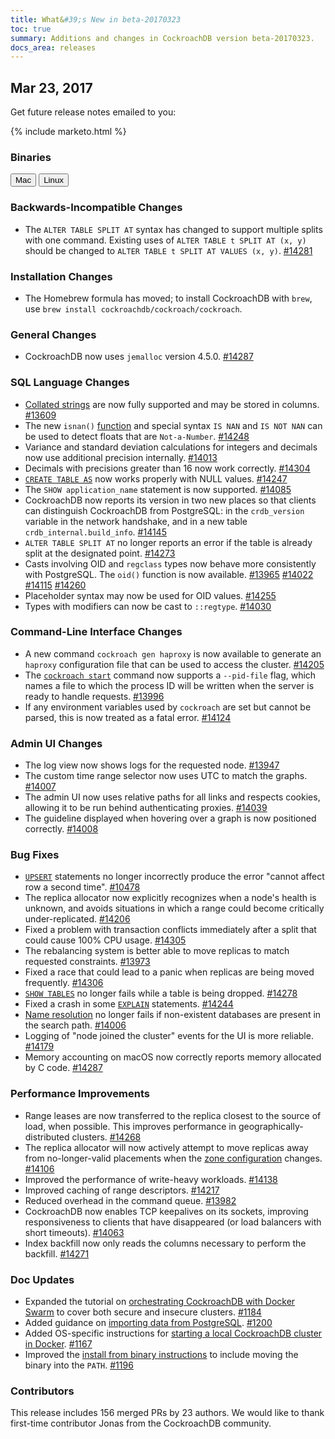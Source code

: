 ```yaml
---
title: What&#39;s New in beta-20170323
toc: true
summary: Additions and changes in CockroachDB version beta-20170323.
docs_area: releases 
---
```


## Mar 23, 2017

Get future release notes emailed to you:

{% include marketo.html %}

### Binaries

<div id="os-tabs" class="clearfix">
    <a href="https://binaries.cockroachdb.com/cockroach-beta-20170323.darwin-10.9-amd64.tgz"><button id="mac" data-eventcategory="mac-binary-release-notes">Mac</button></a>
    <a href="https://binaries.cockroachdb.com/cockroach-beta-20170323.linux-amd64.tgz"><button id="linux" data-eventcategory="linux-binary-release-notes">Linux</button></a>
</div>

### Backwards-Incompatible Changes

- The `ALTER TABLE SPLIT AT` syntax has changed to support multiple splits with one command. Existing uses of `ALTER TABLE t SPLIT AT (x, y)` should be changed to `ALTER TABLE t SPLIT AT VALUES (x, y)`. [#14281](https://github.com/cockroachdb/cockroach/pull/14281)

### Installation Changes

- The Homebrew formula has moved; to install CockroachDB with `brew`, use `brew install cockroachdb/cockroach/cockroach`.

### General Changes

- CockroachDB now uses `jemalloc` version 4.5.0. [#14287](https://github.com/cockroachdb/cockroach/pull/14287)

### SQL Language Changes

- [Collated strings](../v1.0/collate.html) are now fully supported and may be stored in columns. [#13609](https://github.com/cockroachdb/cockroach/pull/13609)
- The new `isnan()` [function](../v1.0/functions-and-operators.html) and special syntax `IS NAN` and `IS NOT NAN` can be used to detect floats that are `Not-a-Number`. [#14248](https://github.com/cockroachdb/cockroach/pull/14248)
- Variance and standard deviation calculations for integers and decimals now use additional precision internally. [#14013](https://github.com/cockroachdb/cockroach/pull/14013)
- Decimals with precisions greater than 16 now work correctly. [#14304](https://github.com/cockroachdb/cockroach/pull/14304)
- [`CREATE TABLE AS`](../v1.0/create-table-as.html) now works properly with NULL values. [#14247](https://github.com/cockroachdb/cockroach/pull/14247)
- The `SHOW application_name` statement is now supported. [#14085](https://github.com/cockroachdb/cockroach/pull/14085)
- CockroachDB now reports its version in two new places so that clients can distinguish CockroachDB from PostgreSQL: in the `crdb_version` variable in the network handshake, and in a new table `crdb_internal.build_info`. [#14145](https://github.com/cockroachdb/cockroach/pull/14145)
- `ALTER TABLE SPLIT AT` no longer reports an error if the table is already split at the designated point. [#14273](https://github.com/cockroachdb/cockroach/pull/14273)
- Casts involving OID and `regclass` types now behave more consistently with PostgreSQL. The `oid()` function is now available. [#13965](https://github.com/cockroachdb/cockroach/pull/13965) [#14022](https://github.com/cockroachdb/cockroach/pull/14022) [#14115](https://github.com/cockroachdb/cockroach/pull/14115) [#14260](https://github.com/cockroachdb/cockroach/pull/14260)
- Placeholder syntax may now be used for OID values. [#14255](https://github.com/cockroachdb/cockroach/pull/14255)
- Types with modifiers can now be cast to `::regtype`. [#14030](https://github.com/cockroachdb/cockroach/pull/14030)

### Command-Line Interface Changes

- A new command `cockroach gen haproxy` is now available to generate an `haproxy` configuration file that can be used to access the cluster. [#14205](https://github.com/cockroachdb/cockroach/pull/14205)
- The [`cockroach start`](../v1.0/start-a-node.html) command now supports a `--pid-file` flag, which names a file to which the process ID will be written when the server is ready to handle requests. [#13996](https://github.com/cockroachdb/cockroach/pull/13996)
- If any environment variables used by `cockroach` are set but cannot be parsed, this is now treated as a fatal error. [#14124](https://github.com/cockroachdb/cockroach/pull/14124)

### Admin UI Changes

- The log view now shows logs for the requested node. [#13947](https://github.com/cockroachdb/cockroach/pull/13947)
- The custom time range selector now uses UTC to match the graphs. [#14007](https://github.com/cockroachdb/cockroach/pull/14007)
- The admin UI now uses relative paths for all links and respects cookies, allowing it to be run behind authenticating proxies. [#14039](https://github.com/cockroachdb/cockroach/pull/14039)
- The guideline displayed when hovering over a graph is now positioned correctly. [#14008](https://github.com/cockroachdb/cockroach/pull/14008)

### Bug Fixes

- [`UPSERT`](../v1.0/upsert.html) statements no longer incorrectly produce the error "cannot affect row a second time". [#10478](https://github.com/cockroachdb/cockroach/pull/10478)
- The replica allocator now explicitly recognizes when a node's health is unknown, and avoids situations in which a range could become critically under-replicated. [#14206](https://github.com/cockroachdb/cockroach/pull/14206)
- Fixed a problem with transaction conflicts immediately after a split that could cause 100% CPU usage. [#14305](https://github.com/cockroachdb/cockroach/pull/14305)
- The rebalancing system is better able to move replicas to match requested constraints. [#13973](https://github.com/cockroachdb/cockroach/pull/13973)
- Fixed a race that could lead to a panic when replicas are being moved frequently. [#14306](https://github.com/cockroachdb/cockroach/pull/14306)
- [`SHOW TABLES`](../v1.0/show-tables.html) no longer fails while a table is being dropped. [#14278](https://github.com/cockroachdb/cockroach/pull/14278)
- Fixed a crash in some [`EXPLAIN`](../v1.0/explain.html) statements. [#14244](https://github.com/cockroachdb/cockroach/pull/14244)
- [Name resolution](../v1.0/sql-name-resolution.html) no longer fails if non-existent databases are present in the search path. [#14006](https://github.com/cockroachdb/cockroach/pull/14006)
- Logging of "node joined the cluster" events for the UI is more reliable. [#14179](https://github.com/cockroachdb/cockroach/pull/14179)
- Memory accounting on macOS now correctly reports memory allocated by C code. [#14287](https://github.com/cockroachdb/cockroach/pull/14287)

### Performance Improvements

- Range leases are now transferred to the replica closest to the source of load, when possible. This improves performance in geographically-distributed clusters. [#14268](https://github.com/cockroachdb/cockroach/pull/14268)
- The replica allocator will now actively attempt to move replicas away from no-longer-valid placements when the [zone configuration](../v1.0/configure-replication-zones.html) changes. [#14106](https://github.com/cockroachdb/cockroach/pull/14106)
- Improved the performance of write-heavy workloads. [#14138](https://github.com/cockroachdb/cockroach/pull/14138)
- Improved caching of range descriptors. [#14217](https://github.com/cockroachdb/cockroach/pull/14217)
- Reduced overhead in the command queue. [#13982](https://github.com/cockroachdb/cockroach/pull/13982)
- CockroachDB now enables TCP keepalives on its sockets, improving responsiveness to clients that have disappeared (or load balancers with short timeouts). [#14063](https://github.com/cockroachdb/cockroach/pull/14063)
- Index backfill now only reads the columns necessary to perform the backfill. [#14271](https://github.com/cockroachdb/cockroach/pull/14271)

### Doc Updates

- Expanded the tutorial on [orchestrating CockroachDB with Docker Swarm](../v1.0/orchestrate-cockroachdb-with-docker-swarm.html) to cover both secure and insecure clusters. [#1184](https://github.com/cockroachdb/docs/pull/1184)
- Added guidance on [importing data from PostgreSQL](../v1.0/import-data.html#import-from-postgresql-dump). [#1200](https://github.com/cockroachdb/docs/pull/1200)
- Added OS-specific instructions for [starting a local CockroachDB cluster in Docker](../v1.0/start-a-local-cluster-in-docker.html). [#1167](https://github.com/cockroachdb/docs/pull/1167)
- Improved the [install from binary instructions](../v1.0/install-cockroachdb.html) to include moving the binary into the `PATH`. [#1196](https://github.com/cockroachdb/docs/pull/1196)

### Contributors

This release includes 156 merged PRs by 23 authors. We would like to thank first-time contributor Jonas from the CockroachDB community.
